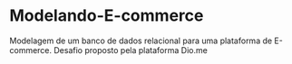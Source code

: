# Modelando-E-commerce
Modelagem de um banco de dados relacional para uma plataforma de E-commerce. Desafio proposto pela plataforma Dio.me
